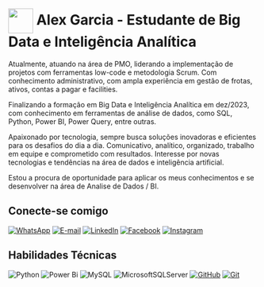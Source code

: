 <h1>
     <img align="center" width="50px" src="https://img.icons8.com/3d-fluency/94/person-male--v5.png">
    <span>Alex Garcia - Estudante de Big Data e Inteligência Analítica</span>
</h1>
Atualmente, atuando na área de PMO, liderando a implementação de projetos com ferramentas low-code e metodologia Scrum. Com conhecimento administrativo, com ampla experiência em gestão de frotas, ativos, contas a pagar e facilities.
<p>

Finalizando a formação em Big Data e Inteligência Analítica em dez/2023, com conhecimento em ferramentas de análise de dados, como SQL, Python, Power BI, Power Query, entre outras.
<p>

Apaixonado por tecnologia, sempre busca soluções inovadoras e eficientes para os desafios do dia a dia. Comunicativo, analítico, organizado, trabalho em equipe e comprometido com resultados. Interesse por novas tecnologias e tendências na área de dados e inteligência artificial.
<p>

Estou a procura de oportunidade para aplicar os meus conhecimentos e se desenvolver na área de Analise de Dados / BI.

## Conecte-se comigo
[![WhatsApp](https://img.shields.io/badge/WhatsApp-black?style=for-the-badge&logo=whatsapp&logoColor=25D366)](https://wa.me/5511966552236?text=AlexGarcia)
[![E-mail](https://img.shields.io/badge/-Email-000?style=for-the-badge&logo=microsoft-outlook&logoColor=FF00F6&color:FFF)](mailto:alex_hz@hotmail.com.br)
[![LinkedIn](https://img.shields.io/badge/LinkedIn-000?style=for-the-badge&logo=linkedin&logoColor=0E76A8)](https://www.linkedin.com/in/alex-dias-v-garcia/)
[![Facebook](https://img.shields.io/badge/Facebook-000?style=for-the-badge&logo=facebook)](https://www.facebook.com/alexdiasvg)
[![Instagram](https://img.shields.io/badge/Instagram-000?style=for-the-badge&logo=instagram)](https://www.instagram.com/alexdvgarcia/)


## Habilidades Técnicas
![Python](https://img.shields.io/badge/Python-000?style=for-the-badge&logo=python)
![Power Bi](https://img.shields.io/badge/power_bi-black?style=for-the-badge&logo=powerbi&logoColor=F2C811)
![MySQL](https://img.shields.io/badge/mysql-000000.svg?style=for-the-badge&logo=mysql&logoColor=white)
![MicrosoftSQLServer](https://img.shields.io/badge/SQL%20Server-black?style=for-the-badge&logo=microsoft%20sql%20server&logoColor=CC2927)
[![GitHub](https://img.shields.io/badge/GitHub-000?style=for-the-badge&logo=github&logoColor=30A3DC)](https://docs.github.com/)
[![Git](https://img.shields.io/badge/Git-000?style=for-the-badge&logo=git&logoColor=E94D5F)](https://git-scm.com/doc)
